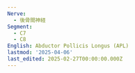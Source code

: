```yaml
---
Nerve:
  - 後骨間神経
Segment:
  - C7
  - C8
English: Abductor Pollicis Longus (APL)
lastmod: '2025-04-06'
last_edited: 2025-02-27T00:00:00.000Z
---
```



